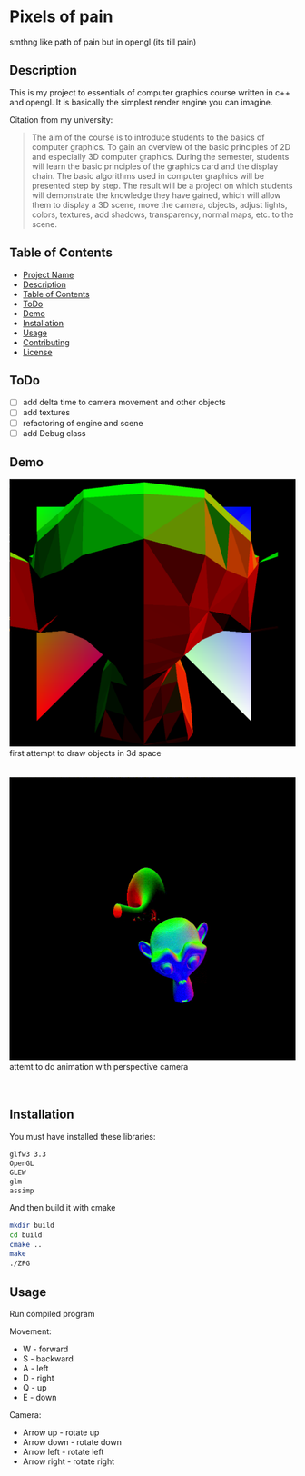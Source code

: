 # Pixels of pain

smthng like path of pain but in opengl (its till pain)

## Description

This is my project to essentials of computer graphics course written in c++ and opengl. It is basically the simplest
render engine you can imagine.

Citation from my university:

> The aim of the course is to introduce students to the basics of computer graphics. To gain an overview of the basic
> principles of 2D and especially 3D computer graphics. During the semester, students will learn the basic principles of
> the graphics card and the display chain. The basic algorithms used in computer graphics will be presented step by
> step.
> The result will be a project on which students will demonstrate the knowledge they have gained, which will allow them
> to
> display a 3D scene, move the camera, objects, adjust lights, colors, textures, add shadows, transparency, normal maps,
> etc. to the scene.

## Table of Contents

- [Project Name](#pixels-of-pain)
- [Description](#description)
- [Table of Contents](#table-of-contents)
- [ToDo](#todo)
- [Demo](#demo)
- [Installation](#installation)
- [Usage](#usage)
- [Contributing](#contributing)
- [License](#license)

## ToDo

- [ ] add delta time to camera movement and other objects
- [ ] add textures
- [ ] refactoring of engine and scene
- [ ] add Debug class

## Demo

<img src="rectangle.png">
first attempt to draw objects in 3d space
<br><br><br>

<img src="monky.gif">
attemt to do animation with perspective camera
<br><br><br>

## Installation

You must have installed these libraries:

```
glfw3 3.3
OpenGL
GLEW
glm
assimp
```

And then build it with cmake

```bash
mkdir build
cd build
cmake ..
make
./ZPG
```

## Usage

Run compiled program

Movement:

- W - forward
- S - backward
- A - left
- D - right
- Q - up
- E - down

Camera:

- Arrow up - rotate up
- Arrow down - rotate down
- Arrow left - rotate left
- Arrow right - rotate right
